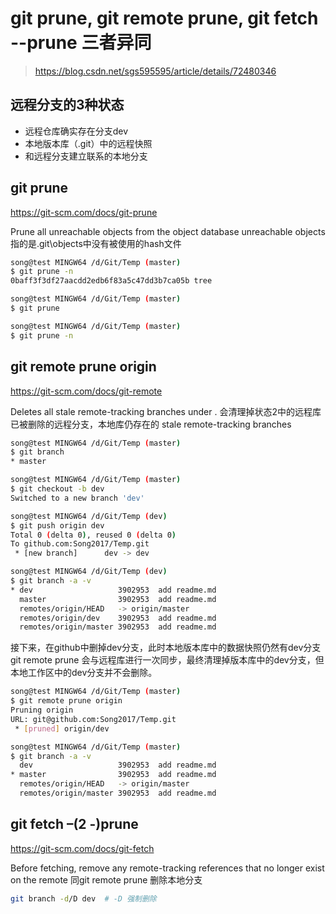 # git prune, git remote prune, git fetch --prune 三者异同

> https://blog.csdn.net/sgs595595/article/details/72480346

## 远程分支的3种状态

- 远程仓库确实存在分支dev
- 本地版本库（.git）中的远程快照
- 和远程分支建立联系的本地分支

## git prune 
https://git-scm.com/docs/git-prune

Prune all unreachable objects from the object database 
unreachable objects 指的是.git\objects中没有被使用的hash文件

```bash
song@test MINGW64 /d/Git/Temp (master)
$ git prune -n
0baff3f3df27aacdd2edb6f83a5c47dd3b7ca05b tree

song@test MINGW64 /d/Git/Temp (master)
$ git prune

song@test MINGW64 /d/Git/Temp (master)
$ git prune -n
```

## git remote prune origin 
https://git-scm.com/docs/git-remote

Deletes all stale remote-tracking branches under .
会清理掉状态2中的远程库已被删除的远程分支，本地库仍存在的 stale remote-tracking branches

```bash
song@test MINGW64 /d/Git/Temp (master)
$ git branch
* master

song@test MINGW64 /d/Git/Temp (master)
$ git checkout -b dev
Switched to a new branch 'dev'

song@test MINGW64 /d/Git/Temp (dev)
$ git push origin dev
Total 0 (delta 0), reused 0 (delta 0)
To github.com:Song2017/Temp.git
 * [new branch]      dev -> dev

song@test MINGW64 /d/Git/Temp (dev)
$ git branch -a -v
* dev                   3902953  add readme.md
  master                3902953  add readme.md
  remotes/origin/HEAD   -> origin/master
  remotes/origin/dev    3902953  add readme.md
  remotes/origin/master 3902953  add readme.md
```

接下来，在github中删掉dev分支，此时本地版本库中的数据快照仍然有dev分支
git remote prune 会与远程库进行一次同步，最终清理掉版本库中的dev分支，但本地工作区中的dev分支并不会删除。

```bash
song@test MINGW64 /d/Git/Temp (master)
$ git remote prune origin
Pruning origin
URL: git@github.com:Song2017/Temp.git
 * [pruned] origin/dev

song@test MINGW64 /d/Git/Temp (master)
$ git branch -a -v
  dev                   3902953  add readme.md
* master                3902953  add readme.md
  remotes/origin/HEAD   -> origin/master
  remotes/origin/master 3902953  add readme.md
```

## git fetch –(2 -)prune 
https://git-scm.com/docs/git-fetch

Before fetching, remove any remote-tracking references that no longer exist on the remote
同git remote prune
删除本地分支

```bash
git branch -d/D dev  # -D 强制删除
```
